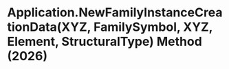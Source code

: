 # Application.NewFamilyInstanceCreationData(XYZ, FamilySymbol, XYZ, Element, StructuralType) Method (2026)

﻿